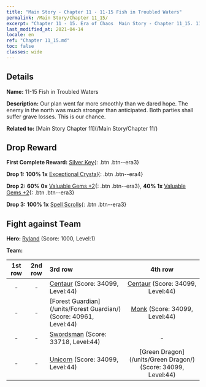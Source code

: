 ```yaml
---
title: "Main Story - Chapter 11 - 11-15 Fish in Troubled Waters"
permalink: /Main Story/Chapter 11_15/
excerpt: "Chapter 11 - 15. Era of Chaos  Main Story - Chapter 11_15. 11-15 Fish in Troubled Waters"
last_modified_at: 2021-04-14
locale: en
ref: "Chapter 11_15.md"
toc: false
classes: wide
---
```


## Details

 **Name:** 11-15 Fish in Troubled Waters

 **Description:** Our plan went far more smoothly than we dared hope. The enemy in the north was much stronger than anticipated. Both parties shall suffer grave losses. This is our chance.

 **Related to:** [Main Story Chapter 11](/Main Story/Chapter 11/)

## Drop Reward

 **First Complete Reward:** [Silver Key](/Items/con_693/){: .btn .btn--era3}

 **Drop 1:** **100% 1x** [Exceptional Crystal](/Items/mat_38/){: .btn .btn--era4}

 **Drop 2:** **60% 0x** [Valuable Gems +2](/Items/mat_30/){: .btn .btn--era3}, **40% 1x** [Valuable Gems +2](/Items/mat_30/){: .btn .btn--era3}

 **Drop 3:** **100% 1x** [Spell Scrolls](/Items/con_694/){: .btn .btn--era3}


## Fight against Team
 **Hero:** [Ryland](/heroes/Ryland/) (Score: 1000, Level:1)

 **Team:**


  | 1st row | 2nd row | 3rd row | 4th row |
  |:----:|:----:|:----|:----:|
  | - | - | [Centaur](/units/Centaur/) (Score: 34099, Level:44)  | [Centaur](/units/Centaur/) (Score: 34099, Level:44)  |
  | - | - | [Forest Guardian](/units/Forest Guardian/) (Score: 40961, Level:44)  | [Monk](/units/Monk/) (Score: 34099, Level:44)  |
  | - | - | [Swordsman](/units/Swordsman/) (Score: 33718, Level:44)  | - |
  | - | - | [Unicorn](/units/Unicorn/) (Score: 34099, Level:44)  | [Green Dragon](/units/Green Dragon/) (Score: 34099, Level:44)  |


